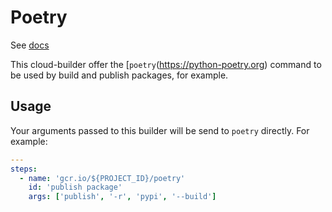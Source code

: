 # Poetry

See [docs](https://python-poetry.org/docs/cli/)

This cloud-builder offer the [`poetry`(https://python-poetry.org) command to be used by build and publish packages, for example.


## Usage

Your arguments passed to this builder will be send to `poetry` directly. For example:

```yaml
---
steps:
  - name: 'gcr.io/${PROJECT_ID}/poetry'
    id: 'publish package'
    args: ['publish', '-r', 'pypi', '--build']
```

